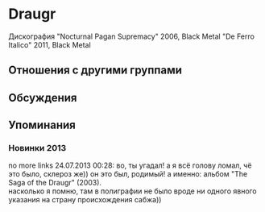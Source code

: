 # Draugr

Дискография
"Nocturnal Pagan Supremacy" 2006, Black Metal
"De Ferro Italico" 2011, Black Metal

## Отношения с другими группами


## Обсуждения


## Упоминания

### Новинки 2013

no more links 24.07.2013 00:28:
во, ты угадал! а я всё голову ломал, чё это было, склероз же)) он это был, родимый! а именно: альбом "The Saga of the Draugr" (2003). <BR>насколько я помню, там в полиграфии не было вроде ни одного явного указания на страну происхождения сабжа))

